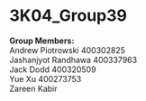 # 3K04_Group39

**Group Members:**<br>
Andrew Piotrowski 400302825<br>
Jashanjyot Randhawa 400337963<br>
Jack Dodd 400320509<br>
Yue Xu 400273753<br>
Zareen Kabir
